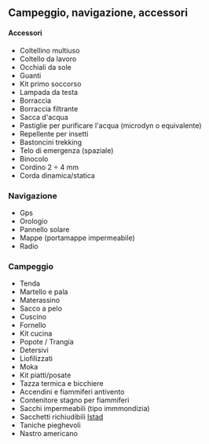 <!-- # Lista materiali personali -->
## Campeggio, navigazione, accessori


#### Accessori

* Coltellino multiuso
* Coltello da lavoro
* Occhiali da sole
* Guanti
* Kit primo soccorso
* Lampada da testa
* Borraccia
* Borraccia filtrante
* Sacca d'acqua
* Pastiglie per purificare l'acqua
  (microdyn o equivalente)
* Repellente per insetti
* Bastoncini trekking
* Telo di emergenza (spaziale)
* Binocolo
* Cordino 2 ÷ 4 mm
* Corda dinamica/statica

### Navigazione
* Gps
* Orologio
* Pannello solare
* Mappe (portamappe impermeabile)
* Radio

### Campeggio

* Tenda
* Martello e pala
* Materassino
* Sacco a pelo
* Cuscino
* Fornello
* Kit cucina
* Popote / Trangia
* Detersivi
* Liofilizzati
* Moka
* Kit piatti/posate
* Tazza termica e bicchiere
* Accendini e fiammiferi antivento
* Contenitore stagno per fiammiferi
* Sacchi impermeabili (tipo immmondizia)
* Sacchetti richiudibili [Istad](https://www.ikea.com/it/it/catalog/products/80339281/)
* Taniche pieghevoli
* Nastro americano
